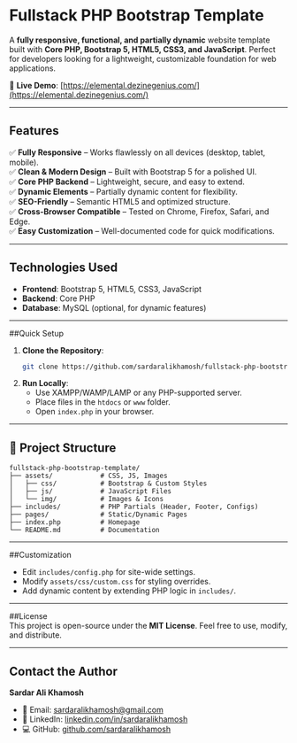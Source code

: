 # Fullstack PHP Bootstrap Template 

A **fully responsive, functional, and partially dynamic** website template built with **Core PHP, Bootstrap 5, HTML5, CSS3, and JavaScript**. Perfect for developers looking for a lightweight, customizable foundation for web applications.  

🔗 **Live Demo**: [https://elemental.dezinegenius.com/](https://elemental.dezinegenius.com/)  

---

## Features  

✅ **Fully Responsive** – Works flawlessly on all devices (desktop, tablet, mobile).  
✅ **Clean & Modern Design** – Built with Bootstrap 5 for a polished UI.  
✅ **Core PHP Backend** – Lightweight, secure, and easy to extend.  
✅ **Dynamic Elements** – Partially dynamic content for flexibility.  
✅ **SEO-Friendly** – Semantic HTML5 and optimized structure.  
✅ **Cross-Browser Compatible** – Tested on Chrome, Firefox, Safari, and Edge.  
✅ **Easy Customization** – Well-documented code for quick modifications.  

---

## Technologies Used  

- **Frontend**: Bootstrap 5, HTML5, CSS3, JavaScript  
- **Backend**: Core PHP  
- **Database**: MySQL (optional, for dynamic features)  

---

##Quick Setup  

1. **Clone the Repository**:  
   ```bash
   git clone https://github.com/sardaralikhamosh/fullstack-php-bootstrap-template.git
   ```
2. **Run Locally**:  
   - Use XAMPP/WAMP/LAMP or any PHP-supported server.  
   - Place files in the `htdocs` or `www` folder.  
   - Open `index.php` in your browser.  

---

## 📂 Project Structure  

```
fullstack-php-bootstrap-template/
├── assets/            # CSS, JS, Images
│   ├── css/           # Bootstrap & Custom Styles  
│   ├── js/            # JavaScript Files  
│   └── img/           # Images & Icons  
├── includes/          # PHP Partials (Header, Footer, Configs)  
├── pages/             # Static/Dynamic Pages  
├── index.php          # Homepage  
└── README.md          # Documentation  
```

---

##Customization  

- Edit `includes/config.php` for site-wide settings.  
- Modify `assets/css/custom.css` for styling overrides.  
- Add dynamic content by extending PHP logic in `includes/`.  

---

##License  
This project is open-source under the **MIT License**. Feel free to use, modify, and distribute.  

---

## Contact the Author  

**Sardar Ali Khamosh**  
- 📧 Email: [sardaralikhamosh@gmail.com](mailto:sardaralikhamosh@gmail.com)  
- 🔗 LinkedIn: [linkedin.com/in/sardaralikhamosh](https://linkedin.com/in/sardaralikhamosh)  
- 💻 GitHub: [github.com/sardaralikhamosh](https://github.com/sardaralikhamosh)  

